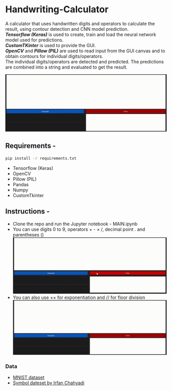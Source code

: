 # Handwriting-Calculator

A calculator that uses handwritten digits and operators to calculate the result, using contour detection and CNN model prediction.</br>
***Tensorflow (Keras)*** is used to create, train and load the neural network model used for predictions.</br>
***CustomTKinter*** is used to provide the GUI.</br>
***OpenCV*** and ***Pillow (PIL)*** are used to read input from the GUI canvas and to obtain contours for individual digits/operators.</br>
The individual digits/operators are detected and predicted. The predictions are combined into a string and evaluated to get the result.

![demo0](https://github.com/ShettySach/Handwriting-Calculator/blob/main/Demo/demo0.gif)

## Requirements -
```bash
pip install -r requirements.txt
```
* Tensorflow (Keras)
* OpenCV
* Pillow (PIL)
* Pandas
* Numpy
* CustomTkinter

## Instructions -
* Clone the repo and run the Jupyter notebook - MAIN.ipynb
* You can use digits 0 to 9, operators + - × /, decimal point . and parentheses ()
  ![demo0](https://github.com/ShettySach/Handwriting-Calculator/blob/main/Demo/demo1.gif)
* You can also use ×× for exponentiation and // for floor division
  ![demo0](https://github.com/ShettySach/Handwriting-Calculator/blob/main/Demo/demo2.gif)

### Data
* [MNIST dataset](https://www.kaggle.com/datasets/hojjatk/mnist-dataset)
* [Symbol dateset by Irfan Chahyadi ](https://github.com/irfanchahyadi/Handwriting-Calculator/blob/master/src/dataset/data.pickle)
